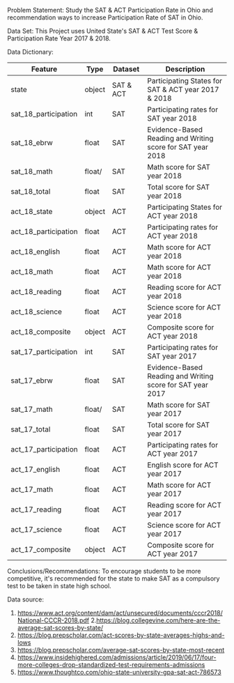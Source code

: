 Problem Statement:
Study the SAT & ACT Participation Rate in Ohio and recommendation ways to increase Participation Rate of SAT in Ohio.

Data Set: 
This Project uses United State's SAT & ACT Test Score & Participation Rate Year 2017 & 2018.

Data Dictionary: 

|Feature |Type |Dataset |Description |
|------|------|------|------|
|state|object|SAT & ACT|Participating States for SAT & ACT year 2017 & 2018| 
|sat_18_participation|int|SAT|Participating rates for SAT year 2018|
|sat_18_ebrw|float|SAT|Evidence-Based Reading and Writing score for SAT year 2018|
|sat_18_math|float/|SAT|Math score for SAT year 2018|
|sat_18_total|float|SAT|Total score for SAT year 2018|
|act_18_state|object|ACT|Participating States for ACT year 2018|
|act_18_participation|float|ACT|Participating rates for ACT year 2018|
|act_18_english|float|ACT|Math score  for ACT year 2018|
|act_18_math|float|ACT|Math score for ACT year 2018|
|act_18_reading|float|ACT|Reading score for ACT year 2018|
|act_18_science|float|ACT|Science score for ACT year 2018|
|act_18_composite|object|ACT|Composite score for ACT year 2018|
|sat_17_participation|int|SAT|Participating rates for SAT year 2017|
|sat_17_ebrw|float|SAT|Evidence-Based Reading and Writing score for SAT year 2017|
|sat_17_math|float/|SAT|Math score for SAT year 2017|
|sat_17_total|float|SAT|Total score for SAT year 2017|
|act_17_participation|float|ACT|Participating rates for ACT year 2017|
|act_17_english|float|ACT|English score for ACT year 2017|
|act_17_math|float|ACT|Math score for ACT year 2017|
|act_17_reading|float|ACT|Reading score for ACT year 2017|
|act_17_science|float|ACT|Science score for ACT year 2017|
|act_17_composite|object|ACT|Composite score for ACT year 2017|


Conclusions/Recommendations:
To encourage students to be more competitive, it's recommended for the state to make SAT as a compulsory test to be taken in state high school.




Data source: 
1. https://www.act.org/content/dam/act/unsecured/documents/cccr2018/National-CCCR-2018.pdf
2.https://blog.collegevine.com/here-are-the-average-sat-scores-by-state/
3. https://blog.prepscholar.com/act-scores-by-state-averages-highs-and-lows
4. https://blog.prepscholar.com/average-sat-scores-by-state-most-recent
5. https://www.insidehighered.com/admissions/article/2019/06/17/four-more-colleges-drop-standardized-test-requirements-admissions
6. https://www.thoughtco.com/ohio-state-university-gpa-sat-act-786573
